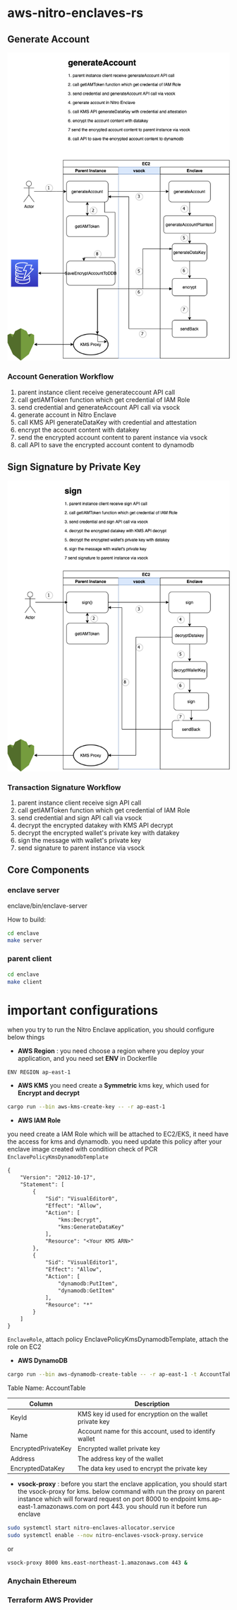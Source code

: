 # aws-nitro-enclaves-rs

## Generate Account
![generateAccount.png](..%2Fimage%2FgenerateAccount.png)
### Account Generation Workflow

1. parent instance client receive generateccount API call
2. call getlAMToken function which get credential of IAM Role
3. send credential and generateAccount API call via vsock
4. generate account in Nitro Enclave
5. call KMS API generateDataKey with credential and attestation
6. encrypt the account content with datakey
7. send the encrypted account content to parent instance via vsock
8. call API to save the encrypted account content to dynamodb

## Sign Signature by Private Key
![sign.png](..%2Fimage%2Fsign.png)

### Transaction Signature Workflow

1. parent instance client receive sign API call
2. call getlAMToken function which get credential of IAM Role
3. send credential and sign API call via vsock
4. decrypt the encrypted datakey with KMS API decrypt
5. decrypt the encrypted wallet's private key with datakey
6. sign the message with wallet's private key
7. send signature to parent instance via vsock

## Core Components

### enclave server
enclave/bin/enclave-server

How to build:
```sh
cd enclave
make server
```

### parent client
```sh
cd enclave
make client
```

# important configurations
when you try to run the Nitro Enclave application, you should configure below things

- **AWS Region** : you need choose a region where you deploy your application, and you need set **ENV** in Dockerfile
```
ENV REGION ap-east-1
```

- **AWS KMS**
you need create a **Symmetric** kms key, which used for **Encrypt and decrypt**
```sh
cargo run --bin aws-kms-create-key -- -r ap-east-1
```

- **AWS IAM Role**
 
you need create a IAM Role which will be attached to EC2/EKS, it need have the access for kms and dynamodb. you need update this policy after your enclave image created with condition check of PCR
`EnclavePolicyKmsDynamodbTemplate`
```
{
    "Version": "2012-10-17",
    "Statement": [
        {
            "Sid": "VisualEditor0",
            "Effect": "Allow",
            "Action": [
                "kms:Decrypt",
                "kms:GenerateDataKey"
            ],
            "Resource": "<Your KMS ARN>"
        },
        {
            "Sid": "VisualEditor1",
            "Effect": "Allow",
            "Action": [
                "dynamodb:PutItem",
                "dynamodb:GetItem"
            ],
            "Resource": "*"
        }
    ]
}
```

`EnclaveRole`, attach policy EnclavePolicyKmsDynamodbTemplate, attach the role on EC2

- **AWS DynamoDB**

```sh
cargo run --bin aws-dynamodb-create-table -- -r ap-east-1 -t AccountTable -k name
```

 Table Name:  AccountTable 


| Column               | Description                                         |
| -------------------- | --------------------------------------------------- |
| KeyId                | KMS key id used for encryption on the wallet private key |
| Name                 | Account name for this account, used to identify wallet |
| EncryptedPrivateKey  | Encrypted wallet private key                        |
| Address              | The address key of the wallet                       |
| EncryptedDataKey     | The data key used to encrypt the private key        |


- **vsock-proxy** : before you start the enclave application, you should start the vsock-proxy for kms. below command with run the proxy on parent instance which will forward request on port 8000 to endpoint kms.ap-east-1.amazonaws.com on port 443. you should run it before run enclave
```sh
sudo systemctl start nitro-enclaves-allocator.service
sudo systemctl enable --now nitro-enclaves-vsock-proxy.service
``` 
or
```sh
vsock-proxy 8000 kms.east-northeast-1.amazonaws.com 443 &
```

### Anychain Ethereum
### Terraform AWS Provider
